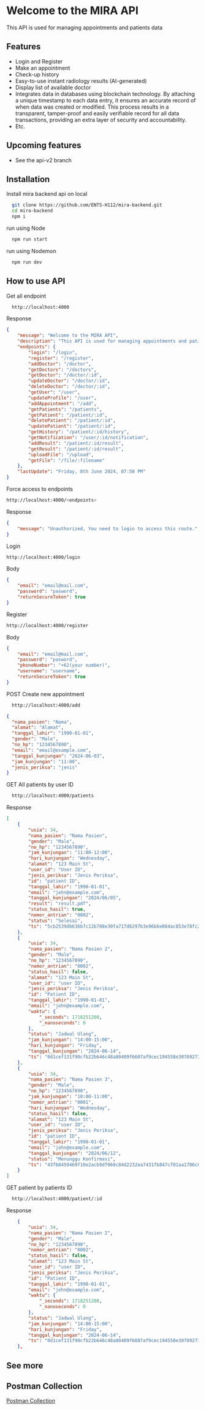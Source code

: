 
# Welcome to the MIRA API

This API is used for managing appointments and patients data

## Features

- Login and Register
- Make an appointment
- Check-up history
- Easy-to-use instant radiology results (AI-generated)
- Display list of available doctor
- Integrates data in databases using blockchain technology. By attaching a unique timestamp to each data entry, it ensures an accurate record of when data was created or modified. This process results in a transparent, tamper-proof and easily verifiable record for all data transactions, providing an extra layer of security and accountability.
- Etc.

## Upcoming features

- See the api-v2 branch

## Installation

Install mira backend api on local

```bash
  git clone https://github.com/ENTS-H112/mira-backend.git
  cd mira-backend
  npm i
```

run using Node

```bash
  npm run start
```

run using Nodemon

```bash
  npm run dev
```

## How to use API

Get all endpoint

```bash
  http://localhost:4000
```

Response

```json
{
    "message": "Welcome to the MIRA API",
    "description": "This API is used for managing appointments and patients data",
    "endpoints": {
        "login": "/login",
        "register": "/register",
        "addDoctor": "/doctor",
        "getDoctors": "/doctors",
        "getDoctor": "/doctor/:id",
        "updateDoctor": "/doctor/:id",
        "deleteDoctor": "/doctor/:id",
        "getUser": "/user",
        "updateProfile": "/user",
        "addAppointment": "/add",
        "getPatients": "/patients",
        "getPatient": "/patient/:id",
        "deletePatient": "/patient/:id",
        "updatePatient": "/patient/:id",
        "getHistory": "/patient/:id/history",
        "getNotification": "/user/:id/notification",
        "addResult": "/patient/:id/result",
        "getResult": "/patient/:id/result",
        "uploadFile": "/upload",
        "getFile": "/file/:filename"
    },
    "lastUpdate": "Friday, 8th June 2024, 07:50 PM"
}
```

Force access to endpoints

```bash
http://localhost:4000/<endpoints>
```

Response

```json
{
    "message": "Unauthorized, You need to login to access this route."
}
```

Login

```bash
http://localhost:4000/login
```

Body

```json
{
    "email": "email@mail.com",
    "password": "pasword",
    "returnSecureToken": true
}
```

Register

```bash
http://localhost:4000/register
```

Body

```json
{
    "email": "email@mail.com",
    "password": "pasword",
    "phoneNumber": "+62(your number)",
    "username": "username",
    "returnSecureToken": true
}
```

POST Create new appointment

```bash
  http://localhost:4000/add
```

```json
{
  "nama_pasien": "Nama",
  "alamat": "Alamat",
  "tanggal_lahir": "1990-01-01",
  "gender": "Male",
  "no_hp": "1234567890",
  "email": "email@example.com",
  "tanggal_kunjungan": "2024-06-03",
  "jam_kunjungan": "11:00",
  "jenis_periksa": "jenis"
}
```

GET All patients by user ID

```bash
  http://localhost:4000/patients
```

Response

```json
[
    {
        "usia": 34,
        "nama_pasien": "Nama Pasien",
        "gender": "Male",
        "no_hp": "1234567890",
        "jam_kunjungan": "11:00-12:00",
        "hari_kunjungan": "Wednesday",
        "alamat": "123 Main St",
        "user_id": "User ID",
        "jenis_periksa": "Jenis Periksa",
        "id": "patient ID",
        "tanggal_lahir": "1990-01-01",
        "email": "john@example.com",
        "tanggal_kunjungan": "2024/06/05",
        "result": "result.pdf",
        "status_hasil": true,
        "nomor_antrian": "0002",
        "status": "Selesai",
        "ts": "5cb2539db636b7c12b708e30fa717d6297b3e96b6e084ac853e78fc2b854dc92"
    },
    {
        "usia": 34,
        "nama_pasien": "Nama Pasien 2",
        "gender": "Male",
        "no_hp": "1234567890",
        "nomor_antrian": "0002",
        "status_hasil": false,
        "alamat": "123 Main St",
        "user_id": "user ID",
        "jenis_periksa": "Jenis Periksa",
        "id": "Patient ID",
        "tanggal_lahir": "1990-01-01",
        "email": "john@example.com",
        "waktu": {
            "_seconds": 1718251200,
            "_nanoseconds": 0
        },
        "status": "Jadwal Ulang",
        "jam_kunjungan": "14:00-15:00",
        "hari_kunjungan": "Friday",
        "tanggal_kunjungan": "2024-06-14",
        "ts": "0d1cef131f90cfb22b646c48a80409f6607af9cec194558e307092738d29640e"
    },
    {
        "usia": 34,
        "nama_pasien": "Nama Pasien 3",
        "gender": "Male",
        "no_hp": "1234567890",
        "jam_kunjungan": "10:00-11:00",
        "nomor_antrian": "0001",
        "hari_kunjungan": "Wednesday",
        "status_hasil": false,
        "alamat": "123 Main St",
        "user_id": "user ID",
        "jenis_periksa": "Jenis Periksa",
        "id": "patient ID",
        "tanggal_lahir": "1990-01-01",
        "email": "john@example.com",
        "tanggal_kunjungan": "2024/06/12",
        "status": "Menunggu Konfirmasi",
        "ts": "43fb8459469f10e2acb9df060c84d2232ea7431fb847cf01aa1706c0e615d968"
    }
]
```

GET patient by patients ID

```bash
  http://localhost:4000/patient/:id
```

Response

```json
    {
        "usia": 34,
        "nama_pasien": "Nama Pasien 2",
        "gender": "Male",
        "no_hp": "1234567890",
        "nomor_antrian": "0002",
        "status_hasil": false,
        "alamat": "123 Main St",
        "user_id": "user ID",
        "jenis_periksa": "Jenis Periksa",
        "id": "Patient ID",
        "tanggal_lahir": "1990-01-01",
        "email": "john@example.com",
        "waktu": {
            "_seconds": 1718251200,
            "_nanoseconds": 0
        },
        "status": "Jadwal Ulang",
        "jam_kunjungan": "14:00-15:00",
        "hari_kunjungan": "Friday",
        "tanggal_kunjungan": "2024-06-14",
        "ts": "0d1cef131f90cfb22b646c48a80409f6607af9cec194558e307092738d29640e"
    },
```

## See more

## Postman Collection

 [Postman Collection](https://www.postman.com/mira-team/workspace/mira-mitra-radiologi/collection/24413897-491a24f2-df66-4b40-aba0-a6729b331c06?action=share&creator=24413897&active-environment=24413897-b52ae2b4-37a3-42fb-8a4f-ede1cebc6eea)
